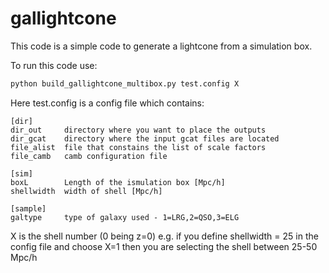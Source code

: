 # gallightcone

This code is a simple code to generate a lightcone from a simulation box.

To run this code use:

```python 
python build_gallightcone_multibox.py test.config X
```
Here test.config is a config file which contains:
```
[dir]
dir_out     directory where you want to place the outputs 
dir_gcat    directory where the input gcat files are located
file_alist  file that constains the list of scale factors
file_camb   camb configuration file

[sim]
boxL        Length of the ismulation box [Mpc/h]
shellwidth  width of shell [Mpc/h]

[sample]
galtype     type of galaxy used - 1=LRG,2=QSO,3=ELG 
```

X is the shell number (0 being z=0)
e.g. if you define shellwidth = 25 in the config file and choose X=1 then you are selecting the shell between 25-50 Mpc/h 

